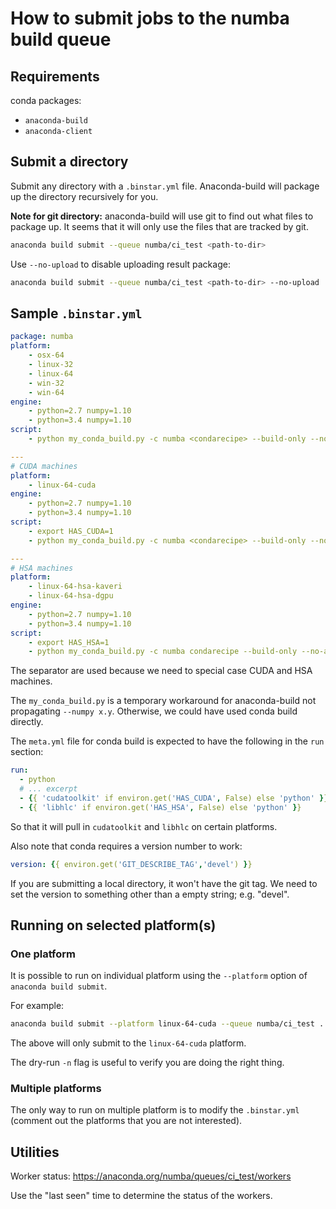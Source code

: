 # How to submit jobs to the numba build queue

## Requirements

conda packages:

* `anaconda-build`
* `anaconda-client`

## Submit a directory

Submit any directory with a `.binstar.yml` file.  Anaconda-build will
package up the directory recursively for you.  

**Note for git directory:** anaconda-build will use git to find out
what files to package up.  It seems that it will only use the files
that are tracked by git.

```bash
anaconda build submit --queue numba/ci_test <path-to-dir>
```

Use `--no-upload` to disable uploading result package:

```bash
anaconda build submit --queue numba/ci_test <path-to-dir> --no-upload
```

## Sample `.binstar.yml`

```yaml
package: numba
platform:
    - osx-64
    - linux-32
    - linux-64
    - win-32
    - win-64
engine:
    - python=2.7 numpy=1.10
    - python=3.4 numpy=1.10
script:
    - python my_conda_build.py -c numba <condarecipe> --build-only --no-anaconda-upload

---
# CUDA machines
platform:
    - linux-64-cuda
engine:
    - python=2.7 numpy=1.10
    - python=3.4 numpy=1.10
script:
    - export HAS_CUDA=1
    - python my_conda_build.py -c numba <condarecipe> --build-only --no-anaconda-upload

---
# HSA machines
platform:
    - linux-64-hsa-kaveri
    - linux-64-hsa-dgpu
engine:
    - python=2.7 numpy=1.10
    - python=3.4 numpy=1.10
script:
    - export HAS_HSA=1
    - python my_conda_build.py -c numba condarecipe --build-only --no-anaconda-upload
```

The separator are used because we need to special case CUDA and HSA machines.  

The `my_conda_build.py` is a temporary workaround for anaconda-build not propagating `--numpy x.y`.  Otherwise, we could
have used conda build directly.

The `meta.yml` file for conda build is expected to have the following
in the `run` section:

```yaml
run:
  - python
  # ... excerpt
  - {{ 'cudatoolkit' if environ.get('HAS_CUDA', False) else 'python' }}
  - {{ 'libhlc' if environ.get('HAS_HSA', False) else 'python' }}
```

So that it will pull in `cudatoolkit` and `libhlc` on certain platforms.

Also note that conda requires a version number to work:

```yaml
version: {{ environ.get('GIT_DESCRIBE_TAG','devel') }}
```

If you are submitting a local directory, it won't have the git tag.
We need to set the version to something other than a empty string; e.g. "devel".

## Running on selected platform(s)

### One platform
It is possible to run on individual platform using the `--platform` option of `anaconda build submit`.

For example:

```bash
anaconda build submit --platform linux-64-cuda --queue numba/ci_test .
```

The above will only submit to the `linux-64-cuda` platform.

The dry-run `-n` flag is useful to verify you are doing the right thing.

### Multiple platforms

The only way to run on multiple platform is to modify the `.binstar.yml` (comment out the platforms that you are not interested).

## Utilities

Worker status: https://anaconda.org/numba/queues/ci_test/workers

Use the "last seen" time to determine the status of the workers.
